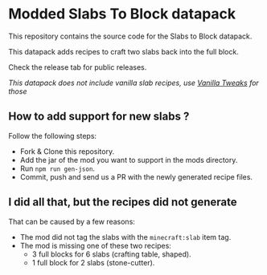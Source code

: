 # Modded Slabs To Block datapack

This repository contains the source code for the Slabs to Block datapack.

This datapack adds recipes to craft two slabs back into the full block.

Check the release tab for public releases.

*This datapack does not include vanilla slab recipes, use [Vanilla Tweaks](https://vanillatweaks.net) for those*

## How to add support for new slabs ?

Follow the following steps:

- Fork & Clone this repository.
- Add the jar of the mod you want to support in the mods directory.
- Run `npm run gen-json`.
- Commit, push and send us a PR with the newly generated recipe files.

## I did all that, but the recipes did not generate

That can be caused by a few reasons:

- The mod did not tag the slabs with the `minecraft:slab` item tag.
- The mod is missing one of these two recipes:
  - 3 full blocks for 6 slabs (crafting table, shaped).
  - 1 full block for 2 slabs (stone-cutter).
